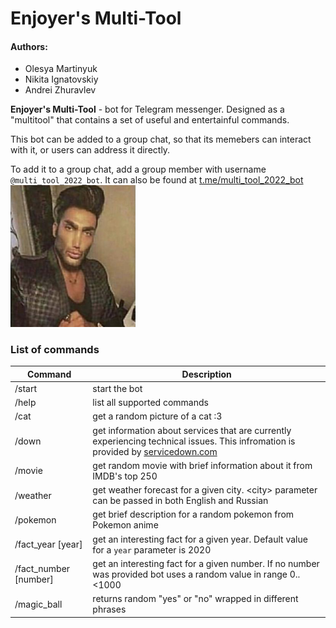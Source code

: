 # Enjoyer's Multi-Tool
#### Authors:
- Olesya Martinyuk
- Nikita Ignatovskiy
- Andrei Zhuravlev

**Enjoyer's Multi-Tool** - bot for Telegram messenger. Designed as a "multitool" that contains a set of useful and entertainful commands.

This bot can be added to a group chat, so that its memebers can interact with it, or users can address it directly.

To add it to a group chat, add a group member with username ```@multi_tool_2022_bot```. It can also be found at [t.me/multi_tool_2022_bot](https://t.me/multi_tool_2022_bot)
<img src="enjoyer.png" alt="drawing" width=200>

### List of commands
| Command | Description |
| ------- | ----------- |
| /start | start the bot |
| /help  | list all supported commands |
| /cat   | get a random picture of a cat :3 |
| /down  | get information about services that are currently experiencing technical issues. This infromation is provided by [servicedown.com](https://servicesdown.com) |
| /movie | get random movie with brief information about it from IMDB's top 250 |
| /weather <city> | get weather forecast for a given city. \<city\>  parameter can be passed in both English and Russian |
| /pokemon | get brief description for a random pokemon from Pokemon anime |
| /fact_year [year] | get an interesting fact for a given year. Default value for a ```year``` parameter is 2020 |
| /fact_number [number] | get an interesting fact for a given number. If no number was provided bot uses a random value in range 0..<1000 |
| /magic_ball | returns random "yes" or "no" wrapped in different phrases |